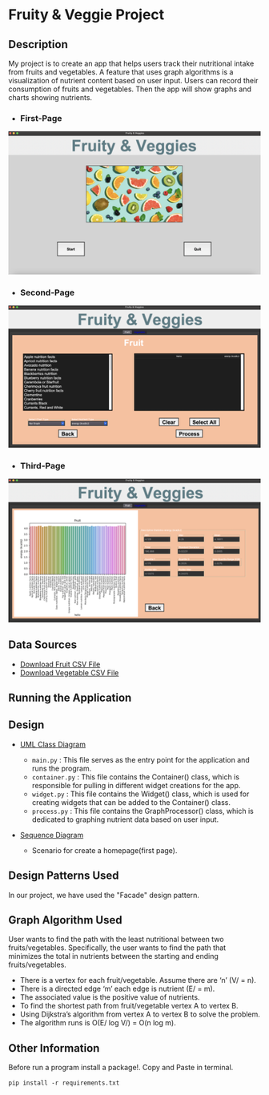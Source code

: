 # Fruity & Veggie Project

## Description

My project is to create an app that helps users track their nutritional intake from fruits and vegetables. 
A feature that uses graph algorithms is a visualization of nutrient content based on user input. 
Users can record their consumption of fruits and vegetables. 
Then the app will show graphs and charts showing nutrients.

* <h3> First-Page </h3>
<img src="Image/FirstPage.png">

* <h3> Second-Page </h3>
<img src="Image/SecondPage.png">

* <h3> Third-Page </h3>
<img src="Image/ThirdPage.png">


## Data Sources

[//]: # (List the data sources used by the application, along with their descriptions)

[//]: # (and links.)
* [Download Fruit CSV File](fruits.csv)
* [Download Vegetable CSV File](vegetables.csv)

 
## Running the Application

 
## Design
* [UML Class Diagram](UML_Fruity&Veggie.png)

    - `main.py` : This file serves as the entry point for the application and runs the program.
    - `container.py` : This file contains the Container() class, which is responsible for pulling in different widget creations for the app.
    - `widget.py` : This file contains the Widget() class, which is used for creating widgets that can be added to the Container() class.
    - `process.py` : This file contains the GraphProcessor() class, which is dedicated to graphing nutrient data based on user input.
  
* [Sequence Diagram](sequence-diagram.png)

    - Scenario for create a homepage(first page).
 
## Design Patterns Used
In our project, we have used the "Facade" design pattern. 
 
## Graph Algorithm Used
User wants to find the path with the least nutritional between two fruits/vegetables. Specifically, the user wants to find the path that minimizes the total in nutrients between the starting and ending fruits/vegetables.

* There is a vertex for each fruit/vegetable. Assume there are ‘n’ (V/ = n).
* There is a directed edge ‘m’ each edge is nutrient (E/ = m).
* The associated value is the positive value of nutrients. 
* To find the shortest path from fruit/vegetable vertex A to vertex B.
* Using Dijkstra’s algorithm from vertex A to vertex B to solve the problem.
* The algorithm runs is O(E/ log V/) = O(n log m).
 
## Other Information

Before run a program install a package!. Copy and Paste in terminal.

```commandline
pip install -r requirements.txt
```
